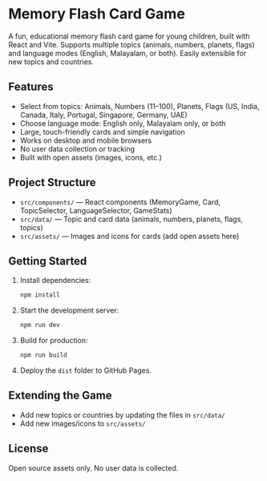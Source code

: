 # Memory Flash Card Game

A fun, educational memory flash card game for young children, built with React and Vite. Supports multiple topics (animals, numbers, planets, flags) and language modes (English, Malayalam, or both). Easily extensible for new topics and countries.

## Features
- Select from topics: Animals, Numbers (11–100), Planets, Flags (US, India, Canada, Italy, Portugal, Singapore, Germany, UAE)
- Choose language mode: English only, Malayalam only, or both
- Large, touch-friendly cards and simple navigation
- Works on desktop and mobile browsers
- No user data collection or tracking
- Built with open assets (images, icons, etc.)

## Project Structure
- `src/components/` — React components (MemoryGame, Card, TopicSelector, LanguageSelector, GameStats)
- `src/data/` — Topic and card data (animals, numbers, planets, flags, topics)
- `src/assets/` — Images and icons for cards (add open assets here)

## Getting Started
1. Install dependencies:
   ```sh
   npm install
   ```
2. Start the development server:
   ```sh
   npm run dev
   ```
3. Build for production:
   ```sh
   npm run build
   ```
4. Deploy the `dist` folder to GitHub Pages.

## Extending the Game
- Add new topics or countries by updating the files in `src/data/`
- Add new images/icons to `src/assets/`

## License
Open source assets only. No user data is collected.
